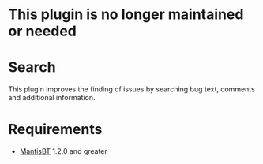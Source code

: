 # This plugin is no longer maintained or needed

# Search #

This plugin improves the finding of issues by searching bug text, comments and additional information.

# Requirements #

- [MantisBT](http://www.mantisbt.org "MantisBT") 1.2.0 and greater
